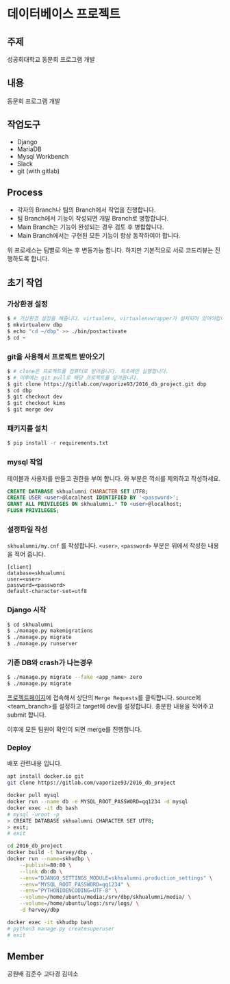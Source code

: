 ﻿# 데이터베이스 프로젝트
## 주제
성공회대학교 동문회 프로그램 개발


## 내용
동문회 프로그램 개발


## 작업도구
- Django
- MariaDB
- Mysql Workbench
- Slack
- git (with gitlab)


## Process
- 각자의 Branch나 팀의 Branch에서 작업을 진행합니다.
- 팀 Branch에서 기능이 작성되면 개발 Branch로 병합합니다.
- Main Branch는 기능이 완성되는 경우 검토 후 병합합니다.
- Main Branch에서는 구현된 모든 기능이 항상 동작하여야 합니다.

위 프로세스는 팀별로 의논 후 변동가능 합니다. 하지만 기본적으로 서로 코드리뷰는 진행하도록 합니다.


## 초기 작업 

### 가상환경 설정

```bash
$ # 가상환경 설정을 해줍니다. virtualenv, virtualenvwrapper가 설치되어 있어야합니다.
$ mkvirtualenv dbp
$ echo "cd ~/dbp" >> ./bin/postactivate
$ cd ~
```

### git을 사용해서 프로젝트 받아오기 

```bash
$ # clone은 프로젝트를 컴퓨터로 받아옵니다. 최초에만 실행합니다.
$ # 이후에는 git pull로 해당 프로젝트를 당겨옵니다.
$ git clone https://gitlab.com/vaporize93/2016_db_project.git dbp
$ cd dbp
$ git checkout dev
$ git checkout kims
$ git merge dev
```

### 패키지를 설치

```bash
$ pip install -r requirements.txt
```

### mysql 작업

테이블과 사용자를 만들고 권한을 부여 합니다.
<user>와 <password> 부분은 꺽쇠를 제외하고 작성하세요.
```sql
CREATE DATABASE skhualumni CHARACTER SET UTF8;
CREATE USER <user>@localhost IDENTIFIED BY '<password>';
GRANT ALL PRIVILEGES ON skhualumni.* TO <user>@localhost;
FLUSH PRIVILEGES;
```

### 설정파일 작성

`skhualumni/my.cnf` 를 작성합니다.
`<user>`, `<password>` 부분은 위에서 작성한 내용을 적어 줍니다.

```
[client]
database=skhualumni
user=<user>
password=<password>
default-character-set=utf8
```

### Django 시작

```bash
$ cd skhualumni
$ ./manage.py makemigrations
$ ./manage.py migrate
$ ./manage.py runserver
```

### 기존 DB와 crash가 나는경우

```bash
$ ./manage.py migrate --fake <app_name> zero
$ ./manage.py migrate
```

[프로젝트페이지](https://gitlab.com/vaporize93/2016_db_project)에 접속해서  상단의 `Merge Requests`를 클릭합니다. source에 <team_branch>를 설정하고 target에 dev를 설정합니다. 충분한 내용을 적어주고 submit 합니다.  

이후에 모든 팀원이 확인이 되면 merge를 진행합니다.

### Deploy

배포 관련내용 입니다.
```bash
apt install docker.io git
git clone https://gitlab.com/vaporize93/2016_db_project

docker pull mysql
docker run --name db -e MYSQL_ROOT_PASSWORD=qq1234 -d mysql
docker exec -it db bash
# mysql -uroot -p
> CREATE DATABASE skhualumni CHARACTER SET UTF8;
> exit;
# exit

cd 2016_db_project
docker build -t harvey/dbp .
docker run --name=skhudbp \
    --publish=80:80 \
    --link db:db \
    --env="DJANGO_SETTINGS_MODULE=skhualumni.production_settings" \
    --env="MYSQL_ROOT_PASSWORD=qq1234" \
    --env="PYTHONIOENCODING=UTF-8" \
    --volume=/home/ubuntu/media:/srv/dbp/skhualumni/media/ \
    --volume=/home/ubuntu/logs:/srv/logs/ \
    -d harvey/dbp

docker exec -it skhudbp bash
# python3 manage.py createsuperuser
# exit
```


## Member
공원배
김준수
고다경
김미소
